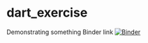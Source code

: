# dart_exercise
Demonstrating something
Binder link
[![Binder](https://mybinder.org/badge_logo.svg)](https://mybinder.org/v2/gh/HauHe/dart_exercise/HEAD)
